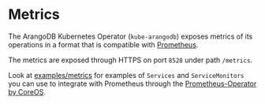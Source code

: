 <!-- don't edit here, it's from https://@github.com/arangodb/kube-arangodb.git / docs/Manual/ -->
# Metrics

The ArangoDB Kubernetes Operator (`kube-arangodb`) exposes metrics of
its operations in a format that is compatible with [Prometheus](https://prometheus.io).

The metrics are exposed through HTTPS on port `8528` under path `/metrics`.

Look at [examples/metrics](https://github.com/arangodb/kube-arangodb/tree/master/examples/metrics)
for examples of `Services` and `ServiceMonitors` you can use to integrate
with Prometheus through the [Prometheus-Operator by CoreOS](https://github.com/coreos/prometheus-operator).
